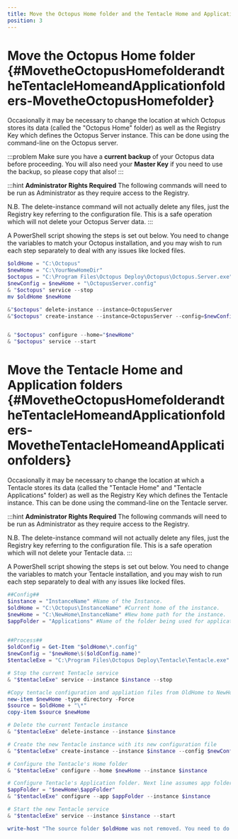```yaml
---
title: Move the Octopus Home folder and the Tentacle Home and Application folders
position: 3
---
```



# Move the Octopus Home folder {#MovetheOctopusHomefolderandtheTentacleHomeandApplicationfolders-MovetheOctopusHomefolder}


Occasionally it may be necessary to change the location at which Octopus stores its data (called the "Octopus Home" folder) as well as the Registry Key which defines the Octopus Server instance. This can be done using the command-line on the Octopus server.

:::problem
Make sure you have a **current backup** of your Octopus data before proceeding. You will also need your **Master Key** if you need to use the backup, so please copy that also!
:::

:::hint
**Administrator Rights Required**
The following commands will need to be run as Administrator as they require access to the Registry.


N.B. The delete-instance command will not actually delete any files, just the Registry key referring to the configuration file. This is a safe operation which will not delete your Octopus Server data.
:::





A PowerShell script showing the steps is set out below. You need to change the variables to match your Octopus installation, and you may wish to run each step separately to deal with any issues like locked files.

```powershell
$oldHome = "C:\Octopus"
$newHome = "C:\YourNewHomeDir"
$octopus = "C:\Program Files\Octopus Deploy\Octopus\Octopus.Server.exe"
$newConfig = $newHome + "\OctopusServer.config"
& "$octopus" service --stop
mv $oldHome $newHome

&"$octopus" delete-instance --instance=OctopusServer
&"$octopus" create-instance --instance=OctopusServer --config=$newConfig


& "$octopus" configure --home="$newHome"
& "$octopus" service --start


```

# Move the Tentacle Home and Application folders {#MovetheOctopusHomefolderandtheTentacleHomeandApplicationfolders-MovetheTentacleHomeandApplicationfolders}


Occasionally it may be necessary to change the location at which a Tentacle stores its data (called the "Tentacle Home" and "Tentacle Applications" folder) as well as the Registry Key which defines the Tentacle instance. This can be done using the command-line on the Tentacle server.

:::hint
**Administrator Rights Required**
The following commands will need to be run as Administrator as they require access to the Registry.


N.B. The delete-instance command will not actually delete any files, just the Registry key referring to the configuration file. This is a safe operation which will not delete your Tentacle data.
:::


A PowerShell script showing the steps is set out below. You need to change the variables to match your Tentacle installation, and you may wish to run each step separately to deal with any issues like locked files.

```powershell
##Config##
$instance = "InstanceName" #Name of the Instance.
$oldHome = "C:\Octopus\InstanceName" #Current home of the instance.
$newHome = "C:\NewHome\InstanceName" #New home path for the instance.
$appFolder = "Applications" #Name of the folder being used for applications.
 

##Process##
$oldConfig = Get-Item "$oldHome\*.config"
$newConfig = "$newHome\$($oldConfig.name)"
$tentacleExe = "C:\Program Files\Octopus Deploy\Tentacle\Tentacle.exe"

# Stop the current Tentacle service
& "$tentacleExe" service --instance $instance --stop

#Copy tentacle configuration and appliation files from OldHome to NewHome
new-item $newHome -type directory -Force
$source = $oldHome + "\*"
copy-item $source $newHome

# Delete the current Tentacle instance
& "$tentacleExe" delete-instance --instance $instance

# Create the new Tentacle instance with its new configuration file
& "$tentacleExe" create-instance --instance $instance --config $newConfig

# Configure the Tentacle's Home folder
& "$tentacleExe" configure --home $newHome --instance $instance

# Configure Tentacle's Application folder. Next line assumes app folder is a child of home folder
$appFolder = "$newHome\$appFolder"
& "$tentacleExe" configure --app $appFolder --instance $instance

# Start the new Tentacle service
& "$tentacleExe" service --instance $instance --start

write-host "The source folder $oldHome was not removed. You need to do that manually after testing." -ForegroundColor yellow
```
